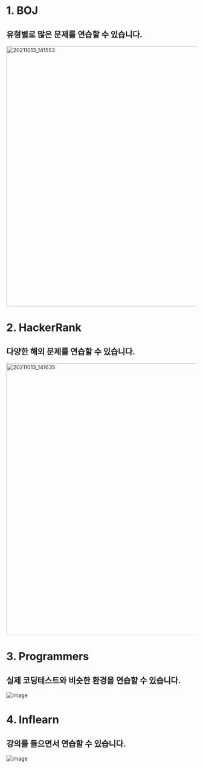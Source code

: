 # 1. BOJ
## 유형별로 많은 문제를 연습할 수 있습니다.
<img width="687" alt="20211013_141553" src="https://user-images.githubusercontent.com/55792986/137071709-a233d1d3-6ba2-4b32-954e-92f7320f372d.png">


# 2. HackerRank
## 다양한 **해외 문제**를 연습할 수 있습니다.
<img width="718" alt="20211013_141635" src="https://user-images.githubusercontent.com/55792986/137071713-6af047a2-fb7d-4b93-ac3a-fbcb8f690631.png">


# 3. Programmers
## **실제 코딩테스트와 비슷한 환경**을 연습할 수 있습니다.
![image](https://user-images.githubusercontent.com/55792986/137072009-b9c1f59c-482a-46ef-8658-9380db84aa52.png)



# 4. Inflearn
## 강의를 들으면서 연습할 수 있습니다.
![image](https://user-images.githubusercontent.com/55792986/161887028-cf4302a0-ae27-41e7-af34-75989320fd80.png)
